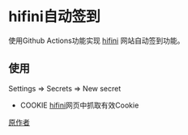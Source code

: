 # hifini自动签到
使用Github Actions功能实现 [hifini](https://www.hifini.com/) 网站自动签到功能。

## 使用
Settings => Secrets => New secret
* COOKIE
[hifini](https://www.hifini.com/)网页中抓取有效Cookie


[原作者](https://github.com/AlanLang/hifini-auto-sign-in)
